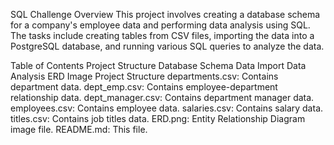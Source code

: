 SQL Challenge
Overview
This project involves creating a database schema for a company's employee data and performing data analysis using SQL. The tasks include creating tables from CSV files, importing the data into a PostgreSQL database, and running various SQL queries to analyze the data.

Table of Contents
Project Structure
Database Schema
Data Import
Data Analysis
ERD Image
Project Structure
departments.csv: Contains department data.
dept_emp.csv: Contains employee-department relationship data.
dept_manager.csv: Contains department manager data.
employees.csv: Contains employee data.
salaries.csv: Contains salary data.
titles.csv: Contains job titles data.
ERD.png: Entity Relationship Diagram image file.
README.md: This file.
